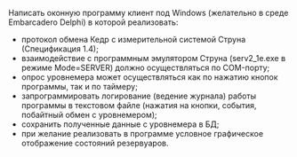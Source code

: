 Написать оконную программу клиент под Windows (желательно в среде Embarcadero Delphi) в которой реализовать:
- протокол обмена Кедр с измерительной системой Струна (Спецификация 1.4);
- взаимодействие с программным эмулятором Струна (serv2_1e.exe в режиме Mode=SERVER) должно осуществляться по COM-порту;
- опрос уровнемера может осуществляться как по нажатию кнопок программы, так и по таймеру;
- запрограммировать логирование (ведение журнала) работы программы в текстовом файле (нажатия на кнопки, события, побайтный обмен с уровнемером);
- сохранить полученные данные с уровнемера в БД;
- при желание реализовать в программе условное  графическое отображение состояний резервуаров.